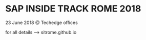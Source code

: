 # SAP INSIDE TRACK ROME 2018
23 June 2018 @ Techedge offices

for all details ——> sitrome.github.io 
